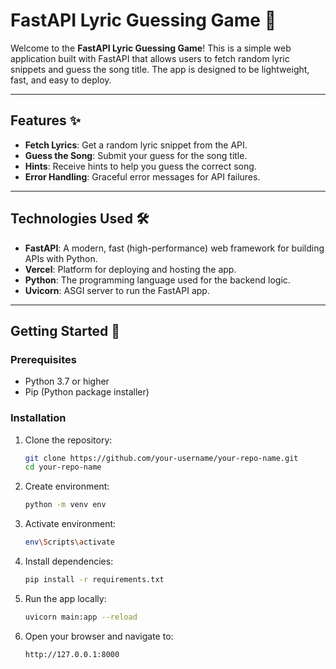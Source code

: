 # FastAPI Lyric Guessing Game 🎵

Welcome to the **FastAPI Lyric Guessing Game**! This is a simple web application built with FastAPI that allows users to fetch random lyric snippets and guess the song title. The app is designed to be lightweight, fast, and easy to deploy.

---

## Features ✨

- **Fetch Lyrics**: Get a random lyric snippet from the API.
- **Guess the Song**: Submit your guess for the song title.
- **Hints**: Receive hints to help you guess the correct song.
- **Error Handling**: Graceful error messages for API failures.

---

## Technologies Used 🛠️

- **FastAPI**: A modern, fast (high-performance) web framework for building APIs with Python.
- **Vercel**: Platform for deploying and hosting the app.
- **Python**: The programming language used for the backend logic.
- **Uvicorn**: ASGI server to run the FastAPI app.

---

## Getting Started 🚀

### Prerequisites

- Python 3.7 or higher
- Pip (Python package installer)

### Installation

1. Clone the repository:
   ```bash
   git clone https://github.com/your-username/your-repo-name.git
   cd your-repo-name
2. Create environment:
    ```bash
    python -m venv env
3. Activate environment:
    ```bash
    env\Scripts\activate
4. Install dependencies:    
    ```bash 
    pip install -r requirements.txt

5. Run the app locally:
    ```bash
    uvicorn main:app --reload
6. Open your browser and navigate to:
    ```bash 
    http://127.0.0.1:8000

